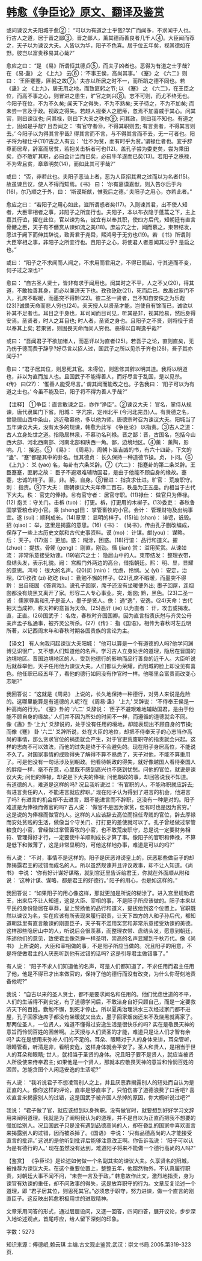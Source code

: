 # [韩愈《争臣论》原文、翻译及鉴赏](https://www.vrrw.net/wx/14103.html)

或问谏议大夫阳城于愈②： “可以为有道之士乎哉?学广而闻多，不求闻于人也。行古人之道，居于晋之鄙③。晋之鄙人，薰其德而善良者几千人④。大臣闻而荐之，天子以为谏议大夫。人皆以为华，阳子不色喜。居于位五年矣，视其德如在野。彼岂以富贵移易其心哉?”

愈应之曰： “是 《易》所谓恒其德贞⑤，而夫子凶者也。恶得为有道之士乎哉? 在 《易·蛊》 之 《上九》 云⑥：‘不事王侯，高尚其事。’ 《蹇》之 《六二》则曰： ‘王臣蹇蹇，匪躬之故⑦。’ 夫亦以所居之时不一，而所蹈之德不同也。若 《蛊》之 《上九》，居无用之地，而致匪躬之节; 以 《蹇》 之 《六二》，在王臣之位，而高不事之心，则冒进之患生，旷官之刺兴⑧。志不可则，而尤不终无也。今阳子在位，不为不久矣; 闻天下之得失，不为不熟矣; 天子待之，不为不加矣; 而未尝一言及于政。视政之得失。若越人视秦人之肥瘠，忽焉不加喜戚于其心。问其官，则曰谏议也; 问其禄，则曰下大夫之秩也⑨; 问其政，则曰我不知也。有道之士，固如是乎哉? 且吾闻之： ‘有官守者⑩，不得其职则去; 有言责者，不得其言则去。’ 今阳子以为得其言乎哉? 得其言而不言，与不得其言而不去，无一可者也。阳子将为禄仕乎(11)?古之人有云： ‘仕不为贫，而有时乎为贫。’谓禄仕者也。宜乎辞尊而居卑，辞富而居贫，若抱关击柝者可也(12)。盖孔子尝为委吏矣，尝为乘田矣，亦不敢旷其职，必曰会计当而已矣，必曰牛羊遂而已矣(13)。若阳子之秩禄，不为卑且贫，章章明矣(14)，而如此其可乎哉?”

或曰： “否，非若此也。夫阳子恶讪上者，恶为人臣招其君之过而以为名者(15)。故虽谏且议，使人不得而知焉。《书》 曰： ‘尔有嘉谟嘉猷，则入告尔后于内(16)，尔乃顺之于外，曰： ‘斯谟斯猷，惟我后之德。’ 夫阳子之用心，亦若此者。”

愈应之曰： “若阳子之用心如此，滋所谓惑者矣(17)。入则谏其君，出不使人知者，大臣宰相者之事，非阳子之所宜行也。夫阳子，本以布衣隐于蓬蒿之下，主上嘉其行谊，擢在此位，官以谏为名，诚宜有以奉其职，使四方后代，知朝廷有直言骨鲠之臣，天子有不僭赏从谏如流之美(18)。庶岩穴之士，闻而慕之，束带结发，愿进于阙下而伸其辞说，致吾君于尧舜，熙鸿号于无穷也(19)。若 《书》所谓则大臣宰相之事，非阳子之所宜行也。且阳子之心，将使君人者恶闻其过乎? 是启之也。”

或曰： “阳子之不求闻而人闻之，不求用而君用之，不得已而起，守其道而不变，何子过之深也?”

愈曰： “自古圣人贤士，皆非有求于闻用也。闵其时之不平，人之不乂(20)，得其道，不敢独善其身，而必以兼济天下也。孜孜矻矻(21)，死而后已。故禹过家门不入，孔席不暇暖，而墨突不得黔(22)。彼二圣一贤者，岂不知自安佚之为乐哉(23)?诚畏天命而悲人穷也(24)。夫天授人以贤圣才能，岂使自有馀而已，诚欲以补其不足者也。耳目之于身也，耳司闻而目司见，听其是非，视其险易，然后身得安焉。圣贤者，时人之耳目也; 时人者，圣贤之身也。且阳子之不贤，则将役于贤以奉其上矣; 若果贤，则固畏天命而闵人穷也。恶得以自暇逸乎哉?”

或曰： “吾闻君子不欲加诸人，而恶讦以为直者(25)。若吾子之论，直则直矣，无乃伤于德而费于辞乎?好尽言以招人过，国武子之所以见杀于齐也(26)，吾子其亦闻乎?”

愈曰：“君子居其位，则思死其官。未得位，则思修其辞以明其道。我将以明道也，非以为直而加人也。且国武子不能得善人，而好尽言于乱国，是以见杀。《传》 曰(27)： ‘惟善人能受尽言。’ 谓其闻而能改之也。子告我曰： ‘阳子可以为有道之士也。’ 今虽不能及已，阳子将不得为善人乎哉?”



【注释】 ①争臣：直言敢谏之臣，亦作“诤臣”。②谏议大夫： 官名，掌侍从规谏，唐代隶属门下省。阳城： 字亢宗，定州北平 (今河北完县)人。有贤德之名，曾隐居山西中条山，远近敬慕他，多以他为师。唐德宗时召为谏议大夫。阳城当了五年谏议大夫，没有太多的规谏，韩愈为此写 《争臣论》 以指责。③古人之道： 古人立身处世之道。指隐居林泉，不慕功名利禄。晋之鄙：晋，古国名，包括今山西大部、河北西南部、河南北部和陕西一角。鄙，边境地区。④薰： 薰陶，影响。几： 接近。⑤ 《易》： 《周易》，周朝卜筮吉凶的书，有六十四卦，下文的 “蛊”、“蹇”都是其中的卦名。恒其德贞： 长久保持一种道德节操。贞，卜问。⑥《上九》： 爻 (yao) 名，每卦有六条爻辞。⑦《六二》： 指蹇卦的第二条爻辞。王臣蹇蹇，匪躬之故： 臣子不避艰难辅助国君，是由于他能不顾自身的缘故。蹇蹇，忠诚的样子。匪，非。躬，自身。⑧冒进： 指贪求仕进。旷官： 荒废职守。刺： 指责。⑨下大夫： 唐朝谏议大夫年俸二百石，秩品为正五品。约相当于古代下大夫。秩： 官吏的俸禄。⑩有官守者： 居官守职。(11)禄仕： 做官只为俸禄。(12) 抱关：守关门。击柝 (tuo)： 打更。柝，打更用的木梆子。(13)委吏： 春秋鲁国掌管粮仓的小官。乘 (sheng)田： 掌管畜牧的小官。会计： 管理财物及出纳事宜。遂 (sui)：顺利成长。(14)章章： 显明的样子。(15)讪 (shan)： 诽谤，诋毁。招 (qiao)： 举，这里是揭露的意思。(16)《书》： 《尚书》，传由孔子删改编成，保存了一些上古历史文献和古代史事资料。谟 (mo)： 计谋。猷(you)： 谋略。后： 天子。(17)滋： 更加。惑： 糊涂，困惑。(18)行谊： 品行和道义。擢(zhuo)： 提拔。骨鲠 (geng)： 刚直，刚劲。僭 (jian) 赏： 滥用奖赏。从谏如流： 非常乐意接受劝谏。(19)岩穴之士： 隐居山中的人。束带结发： 整理衣带，盘结头发，表示礼貌。阙： 宫殿门外两边的高台，借指朝廷。熙： 明、显，显耀的意思。鸿号： 很大的名声。(20)闵 (min)： 忧虑，怜悯。乂 (yi)： 安定，治理。(21)孜孜 (zi) 矻矻 (ku)： 勤勉不懈的样子。(22)孔席不暇暖，而墨突不得黔： 出自班固 《答宾戏》。说孔子回家，席子还没有坐暖便外出; 墨子回屋，连烟囱都没有烧黑又离开了家。形容二人专心事业。突，烟囱; 黔，黑色。(23)二圣一贤： 儒家尊禹和孔子是圣人，墨子是贤人。佚： 通“逸”，安逸。(24)天命：古代把天当成神，称天神的意旨为天命。(25)恶讦 (jie) 以为直者： 讦，攻击或揭发。直，正直。(26)国武子： 名佐，春秋时齐国国卿。因为直言指责庆尅与齐灵公母亲声孟子私通事，被齐灵公所杀。(27)《传》： 指《国语》。相传为春秋时左丘明所著，以记西周末年和春秋时期各国贵族的言论为主。

【译文】 有人向我问起谏议大夫阳城： “他可以算是一个有道德的人吗?他学问渊博见识很广，又不想人们知道他的名声。学习古人立身处世的道理，隐居在晋国的边境地区。晋国边境地区的人，受到他德行的影响而品行善良的近千人。大臣听说后就荐举他，天子任用他为谏议大夫。人们都认为荣耀，而阳城的脸上却没见有喜色。他任职已经五年了，看他的德行如同没有作官时一样。他哪里会富贵而改变心志呢?”

我回答说： “这就是《周易》 上说的，长久地保持一种德行，对男人来说是危险的。这哪里能算是有道德的人呢?在 《周易·蛊》 ‘上九’ 爻辞说： ‘不侍奉王侯是一种高尚的行为。’ 《蹇》卦的 ‘六二’ 爻辞说： ‘臣子不避艰难地辅助国君，是由于他能不顾自身的缘故。’ 人们并不因为所处的时间不一样，而遵循的道德就会不同。像《蛊》卦 ‘上九’ 爻辞说的，处于没有任用的境地，却能表现出不顾自身的节操; 而像《蹇》 卦 ‘六二’ 爻辞所说，处在大臣的地位，却把不侍奉天子的心志当作高尚的事情，那么贪求官位的祸患就会产生，对于官吏荒废职守的指责就会兴起。这样的志向不可以效法，而他的过失是终于不会避免的。现在阳子身居高位，不能说不久了。对国家事情的成败得失了解得不算不熟悉了，天子对他，不能不算重用了。可是他没有一句话涉及到朝政。他看待朝政的得失，就好像越国人看待秦国人的胖瘦一样，毫不在意，心里既不感到高兴也不感到忧愁。问他的官位，就说是谏议大夫; 问他的俸禄，却说是下大夫的俸禄; 问他朝政的事，却回答说我不知道。有道德的人，难道是这样的吗? 况且我听说过： ‘有官职的人，不能称职就应辞去; 有进言责任的人，不能进言就应辞职。’ 现在阳子认为得到了进言的机会，他进言了吗? 有进言的机会却不去进言，跟不能进言而不辞职，这没有一种是对的。阳子难道是为俸禄而做官的吗? 古人说： ‘做官不是因为家贫，但有时也是因为贫穷。’ 这是说的为俸禄而做官的人。这样的人应该辞去高位而担任卑贱的官位，辞去厚禄而安处贫贱的生活，做像当个守关门、打打更的差使就可以了。孔子曾经做过掌管粮食的小官，曾经做过掌管畜牧的小官，也不敢荒废职守，总是说一定要财务相符、管理得好才行，一定要使牛羊顺利成长才算了事。像阳子的官职和俸禄，不算是低下和微薄了，这是非常显明的，可他这样地办事，难道是可以的吗?”

有人说： “不对，事情不是这样的。阳子是厌恶诽谤皇上的，厌恶那些做臣子的却靠揭露君王的过错而成名的人。所以虽然规谏并且评议政事，却不让人知道。《尚书》 中说： ‘你有好计谋好谋略，就到宫廷里告诉给君王，你就在外面顺从附和说： ‘这种计谋、谋略，都是君王的好德行。’ 阳子的用心，也是如这样的。”

我回答说： “如果阳子的用心像这样，那就更加是所说的糊涂了。进入宫里规劝君王，出来后不让人知道，这是大臣、宰相的事，不是阳子所应该做的。阳子本来以平民的身份隐居在草莽，皇上赞扬他的品行和道义，提拔他到这个位置上。官职既然以谏议为名，实在应该有所表现来履行职责，让天下四方的人和子孙后代，都知道朝廷里有直言敢谏的刚直臣子，天子有不滥用奖赏和非常乐意接受劝谏的美德。这样那些隐居山中的人，听说后会很羡慕，而整理衣带、盘结头发，愿意到朝廷，陈述他们的意见，致使君主像尧舜一样圣明，崇高的名声显耀到千秋万代。像《尚书》 上所说的，大臣和宰相做的事，不是阳子所应当做的。况且阳子的用意，不是将使做君主的人厌恶听到他有过错的话吗? 这是引导君主做错事了。”

有人说： “阳子不求人们知道他的名声，可是人们都知道了，不求任用而君主任用了他，他是不得已才出来做官的，保持了他的德行而没有改变，为什么你苛刻地责备他呢?”

我说： “自古以来的圣人贤士，都不是要求闻名和任用的。他们忧虑世道的不平，人们的生活得不到安定，有了道德学问后，不敢洁身自好只顾自己，而是一定要救济天下的百姓。勤勉不懈，到死才停止。所以夏禹治理洪水三次经过家门都不进屋，孔子回家连席子都没有坐暖就又出去，墨子回家烟囱还来不及烧黑就离家了。那两位圣人，一位贤人，难道不懂得过安逸生活是很快乐的吗? 实在是敬畏天神的意旨而怜悯百姓的困苦啊。上天授与人们贤圣的才能，难道只是让人们才智有余吗? 实在是想用来弥补人们的不足的。耳朵、眼睛对于人的身体来讲，耳朵管听，眼睛管看，听清是非，看明安危，这样身体就会平安了。圣人和贤人，是相当于世人的耳朵和眼睛; 世人，就相当于圣贤的身体。况且阳子要不是贤人，就应当被贤人所役使来侍奉君主; 如果他是一个贤人，那就本应敬畏天神的意旨和怜悯百姓的困苦。怎能贪图个人闲适安逸的生活呢?”

有人说： “我听说君子不想凌驾别人之上，并且厌恶靠揭露别人的短处而自认为是正直的人。像你这样的评论，直率是够直率了，只怕伤害了道德浪费了口舌吧? 喜欢直言来揭露别人的过错，这是国武子被齐国人杀掉的原因，你大概听说过吧?”

我说： “君子做了官，就应该想到以身殉职。没有做官时，就要想到好好学习文辞用来阐明道理。我就是为了阐明我认为的道理，并不是自以为正直而把我不想要的强加给别人。况且国武子只是没有遇到品德高尚的人，却在昏乱的国家中喜欢直言来揭露别人的过错，因而被杀掉了。《国语》 中说： ‘只有品德高尚的人才能接受直言的批评。’ 这说的是他听到批评后能够注意改正啊。你告诉我说： ‘阳子可以认为是有德行的人。’ 现在虽然没有达到，难道阳子将来不能做一个德行高尚的人吗?”

【鉴赏】 《争臣论》是论述如何做一个名副其实的谏议大夫。久享贤名的阳城，被推荐为谏议大夫。在这个重要位置上，整整五年，他超然物外，不认真履行职责，对朝廷大事不闻不问，“未尝一言及于政。” 韩愈故作此文，激烈地指责，身为谏官有劝谏的重任，却不问政事的得失，这是放弃职守的行为。文章反复论述一个道理，即 “君子居其位，则思死其官。”必须忠于职守，努力进谏，做一个直言的刚直臣子。这反映出韩愈积极用世的进取精神。

文章采用问答的形式，通过层层设问，又逐一回答，四问四答，展开议论，步步深入地论述观点，首尾呼应，给人留下深刻的印象。

字数：5273

知识来源：傅德岷,赖云琪 主编.古文观止鉴赏.武汉：崇文书局.2005.第319-323页.

